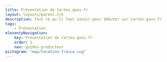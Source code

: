 ```yaml
---
title: Présentation de Cartes.gouv.fr
layout: layouts/parent.njk
description: Tout ce qu'il faut savoir pour débuter sur Cartes.gouv.fr en tant que producteur de données.
tags:
    - Présentation
eleventyNavigation:
    key: Présentation de Cartes.gouv.fr
    order: 1
    nav: guides-producteur
pictogram: "map/location-france.svg"
---
```

